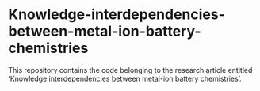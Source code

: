# Knowledge-interdependencies-between-metal-ion-battery-chemistries
This repository contains the code belonging to the research article entitled ‘Knowledge interdependencies between metal-ion battery chemistries’.
